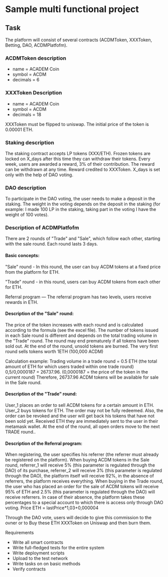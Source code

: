 # Sample multi functional project

## Task
The platform will consist of several contracts (ACDMToken, XXXToken, Betting, DAO, ACDMPlatfofm).
### ACDMToken description 
- name = ACADEM Coin
- symbol = ACDM
- decimals = 6

### XXXToken Description 
- name = ACADEM Coin
- symbol = ACDM
- decimals = 18

XXXToken must be flipped to uniswap. The initial price of the token is 0.00001 ETH.

### Staking description 
The staking contract accepts LP tokens (XXX/ETH). 
Frozen tokens are locked on X_days after this time they can withdraw their tokens. 
Every week, users are awarded a reward, 3% of their contribution. 
The reward can be withdrawn at any time. 
Reward credited to XXXToken.
X_days is set only with the help of DAO voting.

### DAO description
To participate in the DAO voting, the user needs to make a deposit in the staking. 
The weight in the voting depends on the deposit in the staking 
(for example: I made 100 LP in the staking, taking part in the voting I have the weight of 100 votes).

### Description of ACDMPlatfofm
There are 2 rounds of "Trade" and "Sale", which follow each other, starting with the sale round.
Each round lasts 3 days.

#### Basic concepts:
"Sale" round - In this round, the user can buy ACDM tokens at a fixed price from the platform for ETH.


"Trade" round - in this round, users can buy ACDM tokens from each other for ETH.


Referral program — The referral program has two levels, users receive rewards in ETH.

#### Description of the "Sale" round:
The price of the token increases with each round and is calculated according to the formula (see the excel file). 
The number of tokens issued in each Sale round is different and depends on the total trading volume in the "Trade" round. 
The round may end prematurely if all tokens have been sold out. 
At the end of the round, unsold tokens are burned. 
The very first round sells tokens worth 1ETH (100,000 ACDM)


Calculation example: 
Trading volume in a trade round = 0.5 ETH (the total amount of ETH for which users traded within one trade round) 0,5/0,0000187 = 26737.96. 
(0,0000187 = the price of the token in the current round)
Therefore, 26737.96 ACDM tokens will be available for sale in the Sale round.

#### Description of the "Trade" round:
User_1 places an order to sell ACDM tokens for a certain amount in ETH. 
User_2 buys tokens for ETH. The order may not be fully redeemed. 
Also, the order can be revoked and the user will get back his tokens that have not been sold yet. 
Received ETH they are immediately sent to the user in their metamask wallet. 
At the end of the round, all open orders move to the next TRADE round..

#### Description of the Referral program:
When registering, the user specifies his referrer (the referrer must already be registered on the platform).
When buying ACDM tokens in the Sale round, referrer_1 will receive 5% (this parameter is regulated through the DAO) of its purchase, 
referrer_2 will receive 3% (this parameter is regulated through the DAO), the platform itself will receive 92%, in the absence of referrers, 
the platform receives everything.
When buying in the Trade round, the user who has placed an order for the sale of ACDM tokens will receive 95% of ETH and 2.5% 
(this parameter is regulated through the DAO) will receive referrers. 
In case of their absence, the platform takes these percentages to a special account to which there is access only through DAO voting.
Price ETH = lastPrice*1,03+0,000004

Through the DAO vote, users will decide to give this commission to the ovner or to
Buy these ETH XXXToken on Uniswap and then burn them.

Requirements
- Write all smart contracts
- Write full-fledged tests for the entire system
- Write deployment scripts
- Upload to the test network
- Write tasks on on basic methods
- Verify contracts
